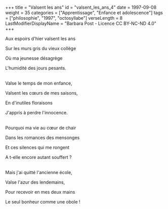 +++
title = "Valsent les ans"
id = "valsent_les_ans_4"
date = 1997-09-08
weight = 35
categories = ["Apprentissage", "Enfance et adolescence"]
tags = ["philosophie", "1997", "octosyllabe"]
verseLength = 8
LastModifierDisplayName = "Barbara Post - Licence CC BY-NC-ND 4.0"
+++

Aux espoirs d'hier valsent les ans

Sur les murs gris du vieux collège

Où ma jeunesse désagrège

L'humidité des jours pesants.

 \
Valse le temps de mon enfance,

Valsent les cœurs de mes saisons,

En d'inutiles floraisons

J'appris à perdre l'innocence.

 \
Pourquoi ma vie au cœur de chair

Dans les romances des mensonges

Et ces silences qui me rongent

A t-elle encore autant souffert ?

 \
Mais j'ai quitté l'ancienne école,

Valse l'azur des lendemains,

Pour recevoir en mes deux mains

Le seul bonheur comme une obole !
